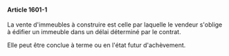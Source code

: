 #### Article 1601-1

La vente d'immeubles à construire est celle par laquelle le vendeur s'oblige à édifier un immeuble dans un délai déterminé par le contrat.

Elle peut être conclue à terme ou en l'état futur d'achèvement.

